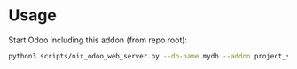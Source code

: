 # Usage

Start Odoo including this addon (from repo root):

```bash
python3 scripts/nix_odoo_web_server.py --db-name mydb --addon project_sale_expense
```
